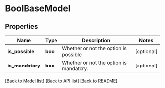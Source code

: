 # BoolBaseModel


## Properties
Name | Type | Description | Notes
------------ | ------------- | ------------- | -------------
**is_possible** | **bool** | Whether or not the option is possible. | [optional] 
**is_mandatory** | **bool** | Whether or not the option is mandatory. | [optional] 

[[Back to Model list]](../README.md#documentation-for-models) [[Back to API list]](../README.md#documentation-for-api-endpoints) [[Back to README]](../README.md)


